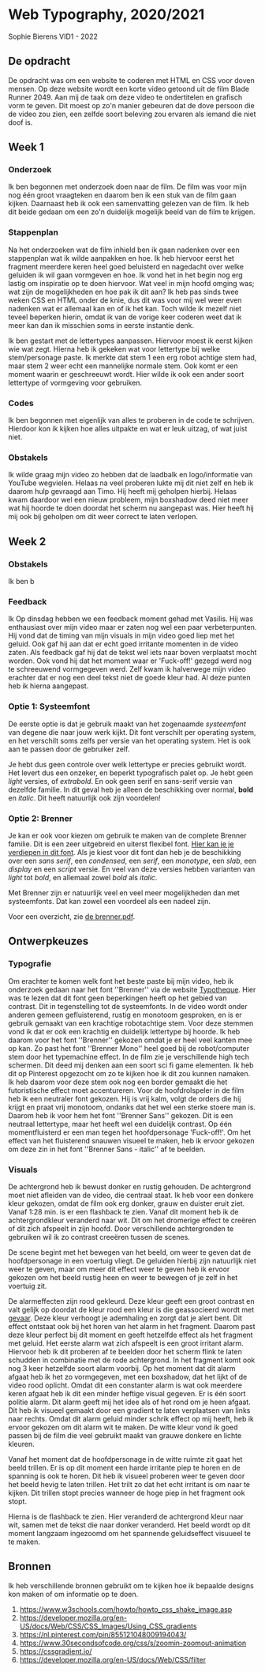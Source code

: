 # Web Typography, 2020/2021

Sophie Bierens VID1 - 2022


## De opdracht

De opdracht was om een website te coderen met HTML en CSS voor doven mensen. Op deze website wordt een korte video getoond uit de film Blade Runner 2049. Aan mij de taak om deze video te ondertitelen en grafisch vorm  te geven. Dit moest op zo'n manier gebeuren dat de dove persoon die de video zou zien, een zelfde soort beleving zou ervaren als iemand die niet doof is.  


## Week 1

### Onderzoek
Ik ben begonnen met onderzoek doen naar de film. De film was voor mijn nog één groot vraagteken en daarom ben ik een stuk van de film gaan kijken. Daarnaast heb ik ook een samenvatting gelezen van de film. Ik heb dit beide gedaan om een zo'n duidelijk mogelijk beeld van de film te krijgen. 

### Stappenplan
Na het onderzoeken wat de film inhield ben ik gaan nadenken over een stappenplan wat ik wilde aanpakken en hoe. Ik heb hiervoor eerst het fragment meerdere keren heel goed beluisterd en nagedacht over welke geluiden ik wil gaan vormgeven en hoe. Ik vond het in het begin nog erg lastig om inspiratie op te doen hiervoor. Wat veel in mijn hoofd omging was; wat zijn de mogelijkheden en hoe pak ik dit aan? Ik heb pas sinds twee weken CSS en HTML onder de knie, dus dit was voor mij wel weer even nadenken wat er allemaal kan en of ik het kan. Toch wilde ik mezelf niet teveel beperken hierin, omdat ik van de vorige keer coderen weet dat ik meer kan dan ik misschien soms in eerste instantie denk. 

Ik ben gestart met de lettertypes aanpassen. Hiervoor moest ik eerst kijken wie wat zegt. Hierna heb ik gekeken wat voor lettertype bij welke stem/personage paste. Ik merkte dat stem 1 een erg robot achtige stem had, maar stem 2 weer echt een mannelijke normale stem. Ook komt er een moment waarin er geschreeuwt wordt. Hier wilde ik ook een ander soort lettertype of vormgeving voor gebruiken. 

### Codes
Ik ben begonnen met eigenlijk van alles te proberen in de code te schrijven. Hierdoor kon ik kijken hoe alles uitpakte en wat er leuk uitzag, of wat juist niet. 

### Obstakels 
Ik wilde graag mijn video zo hebben dat de laadbalk en logo/informatie van YouTube wegvielen. Helaas na veel proberen lukte mij dit niet zelf en heb ik daarom hulp gevraagd aan Timo. Hij heeft mij geholpen hierbij. Helaas kwam daardoor wel een nieuw probleem, mijn boxshadow deed niet meer wat hij hoorde te doen doordat het scherm nu aangepast was. Hier heeft hij mij ook bij geholpen om dit weer correct te laten verlopen. 


## Week 2

### Obstakels 
Ik ben b

### Feedback 
Ik Op dinsdag hebben we een feedback moment gehad met Vasilis. Hij was enthausiast over mijn video maar er zaten nog wel een paar verbeterpunten. Hij vond dat de timing van mijn visuals in mijn video goed liep met het geluid. Ook gaf hij aan dat er echt goed irritante momenten in de video zaten. Als feedback gaf hij dat de tekst wel iets naar boven verplaatst mocht worden. Ook vond hij dat het moment waar er 'Fuck-off!' gezegd werd nog te schreeuwend vormgegeven werd. Zelf kwam ik halverwege mijn video erachter dat er nog een deel tekst niet de goede kleur had. Al deze punten heb ik hierna aangepast.

### Optie 1: Systeemfont

De eerste optie is dat je gebruik maakt van het zogenaamde *systeemfont* van degene die naar jouw werk kijkt. Dit font verschilt per operating system, en het verschilt soms zelfs per versie van het operating system. Het is ook aan te passen door de gebruiker zelf. 

Je hebt dus geen controle over welk lettertype er precies gebruikt wordt. Het levert dus een onzeker, en beperkt typografisch palet op. Je hebt geen *light* versies, of *extrabold*. En ook geen serif en sans-serif versie van dezelfde familie. In dit geval heb je alleen de beschikking over normal, **bold** en _italic_. Dit heeft natuurlijk ook zijn voordelen!

### Optie 2: Brenner

Je kan er ook voor kiezen om gebruik te maken van de complete Brenner familie. Dit is een zeer uitgebreid en uiterst flexibel font. [Hier kan je je verdiepen in dit font](https://www.typotheque.com/blog/brenner_an_unusual_typeface_family_with_distinct_voices). Als je kiest voor dit font dan heb je de beschikking over een *sans serif*, een *condensed*, een *serif*, een *monotype*, een *slab*, een *display* en een *script* versie. En veel van deze versies hebben varianten van *light* tot *bold*, en allemaal zowel *bold* als *italic*.

Met Brenner zijn er natuurlijk veel en veel meer mogelijkheden dan met systeemfonts. Dat kan zowel een voordeel als een nadeel zijn. 

Voor een overzicht, zie [de brenner.pdf](brenner.pdf).

## Ontwerpkeuzes

### Typografie
Om erachter te komen welk font het beste paste bij mijn video, heb ik onderzoek gedaan naar het font ''Brenner'' via de website [Typotheque](https://www.typotheque.com/blog/brenner_an_unusual_typeface_family_with_distinct_voices). Hier was te lezen dat dit font geen beperkingen heeft op het gebied van contrast. Dit in tegenstelling tot de systeemfonts. In de video wordt onder anderen gemeen gefluisterend, rustig en monotoom gesproken, en is er gebruik gemaakt van een krachtige robotachtige stem. Voor deze stemmen vond ik dat er ook een krachtig en duidelijk lettertype bij hoorde. Ik heb daarom voor het font ''Brenner'' gekozen omdat je er heel veel kanten mee op kan. Zo past het font ''Brenner Mono'' heel goed bij de robot/computer stem door het typemachine effect. In de film zie je verschillende high tech schermen. Dit deed mij denken aan een soort sci fi game elementen. Ik heb dit op Pinterest opgezocht om zo te kijken hoe ik dit zou kunnen namaken. Ik heb daarom voor deze stem ook nog een border gemaakt die het futoristische effect moet accentureren. Voor de hoofdrolspeler in de film heb ik een neutraler font gekozen. Hij is vrij kalm, volgt de orders die hij krijgt en praat vrij monotoom, ondanks dat het wel een sterke stoere man is. Daarom heb ik voor hem het font ''Brenner Sans'' gekozen. Dit is een neutraal lettertype, maar het heeft wel een duidelijk contrast. Op één momentfluisterd er een man tegen het hoofdpersonage 'Fuck-off!'. Om het effect van het fluisterend snauwen visueel te maken, heb ik ervoor gekozen om deze zin in het font ''Brenner Sans - italic'' af te beelden.

### Visuals

De achtergrond heb ik bewust donker en rustig gehouden. De achtergrond moet niet afleiden van de video, die centraal staat. Ik heb voor een donkere kleur gekozen, omdat de film ook erg donker, grauw en duister eruit ziet. Vanaf 1:28 min. is er een flashback te zien. Vanaf dit moment heb ik de achtergrondkleur veranderd naar wit. Dit om het dromerige effect te creëren of dit zich afspeelt in zijn hoofd. Door verschillende achtergronden te gebruiken wil ik zo contrast creeëren tussen de scenes.

De scene begint met het bewegen van het beeld, om weer te geven dat de hoofdpersonage in een voertuig vliegt. De geluiden hierbij zijn natuurlijk niet weer te geven, maar om meer dit effect weer te geven heb ik ervoor gekozen om het beeld rustig heen en weer te bewegen of je zelf in het voertuig zit. 

De alarmeffecten zijn rood gekleurd. Deze kleur geeft een groot contrast en valt gelijk op doordat de kleur rood een kleur is die geassocieerd wordt met [gevaar](https://suprevo.com/de-betekenis-van-kleuren/#:~:text=De%20kleur%20rood,ademhalingssnelheid%20en%20verhoogt%20de%20bloeddruk.). Deze kleur verhoogt je ademhaling en zorgt dat je alert bent. Dit effect ontstaat ook bij het horen van het alarm in het fragment. Daarom past deze kleur perfect bij dit moment en geeft hetzelfde effect als het fragment met geluid. Het eerste alarm wat zich afspeelt is een groot irritant alarm. Hiervoor heb ik dit proberen af te beelden door het scherm flink te laten schudden in combinatie met de rode achtergrond. In het fragment komt ook nog 3 keer hetzelfde soort alarm voorbij. Op het moment dat dit alarm afgaat heb ik het zo vormgegeven, met een boxshadow, dat het lijkt of de video rood oplicht. Omdat dit een constanter alarm is wat ook meerdere keren afgaat heb ik dit een minder heftige visual gegeven. Er is één soort politie alarm. Dit alarm geeft mij het idee als of het rond om je heen afgaat. Dit heb ik visueel gemaakt door een gradient te laten verplaatsen van links naar rechts. Omdat dit alarm geluid minder schrik effect op mij heeft, heb ik ervoor gekozen om dit alarm wit te maken. De witte kleur vond ik goed passen bij de film die veel gebruikt maakt van grauwe donkere en lichte kleuren. 

Vanaf het moment dat de hoofdpersonage in de witte ruimte zit gaat het beeld trillen. Er is op dit moment een harde irritante piep te horen en de spanning is ook te horen. Dit heb ik visueel proberen weer te geven door het beeld hevig te laten trillen. Het trilt zo dat het echt irritant is om naar te kijken. Dit trillen stopt precies wanneer de hoge piep in het fragment ook stopt. 

Hierna is de flashback te zien. Hier veranderd de achtergrond kleur naar wit, samen met de tekst die naar donker veranderd. Het beeld wordt op dit moment langzaam ingezoomd om het spannende geluidseffect visuueel te te maken. 



## Bronnen
Ik heb verschillende bronnen gebruikt om te kijken hoe ik bepaalde designs kon maken of om informatie op te doen.

1. https://www.w3schools.com/howto/howto_css_shake_image.asp
2. https://developer.mozilla.org/en-US/docs/Web/CSS/CSS_Images/Using_CSS_gradients
3. https://nl.pinterest.com/pin/855121048009194043/
4. https://www.30secondsofcode.org/css/s/zoomin-zoomout-animation 
5. https://cssgradient.io/
6. https://developer.mozilla.org/en-US/docs/Web/CSS/filter




